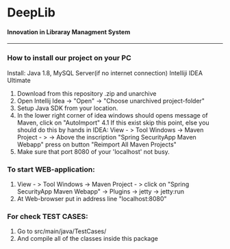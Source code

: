 

 **DeepLib** 
 ====================
#### Innovation in Libraray Managment System

------------------------------

### **How to install our project on your PC** 

Install: Java 1.8, 
         MySQL Server(if no internet connection)
         Intelliji IDEA Ultimate

1. Download from this repository .zip and unarchive
2. Open Intellij Idea -> "Open" -> "Choose unarchived project-folder"
3. Setup Java SDK from your location.
4. In the lower right corner of idea windows should opens message of Maven, click on "AutoImport"
   4.1 If this exist skip this point, else you should do this by hands in IDEA:
      View - > Tool Windows -> Maven Project - > 
      -> Above the inscription "Spring SecurityApp Maven Webapp" press on button "Reimport All Maven Projects"
5. Make sure that port 8080 of your 'localhost' not busy. 

 ### To start WEB-application:
  1. View - > Tool Windows -> Maven Project - > click on "Spring SecurityApp Maven Webapp" -> Plugins -> jetty -> jetty:run
  2. At Web-browser put in address line "localhost:8080"
 
 ### For check TEST CASES:
 
 1. Go to src/main/java/TestCases/
 2. And compile all of the classes inside this package
 
 


